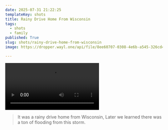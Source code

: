 ```yaml
---
date: 2025-07-31 21:22:25
templateKey: shots
title: Rainy Drive Home From Wisconsin
tags:
  - shots
  - family
published: True
slug: shots/rainy-drive-home-from-wisconsin
image: https://dropper.wayl.one/api/file/8ee60707-0308-4e6b-a545-326cd468fc47.mp4

---
```


![rainy drive home from wisconsin](https://dropper.wayl.one/api/file/8ee60707-0308-4e6b-a545-326cd468fc47.mp4)

> It was a rainy drive home from Wisconsin, Later we learned there was a ton of
> flooding from this storm.
